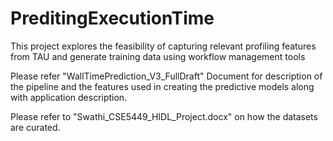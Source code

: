 # PreditingExecutionTime
This project explores the feasibility of capturing relevant profiling features from TAU and generate training data using workflow management tools

Please refer "WallTimePrediction_V3_FullDraft" Document for description of the pipeline and the features used in creating the predictive models along with application description.

Please refer to "Swathi_CSE5449_HIDL_Project.docx" on how the datasets are curated.
